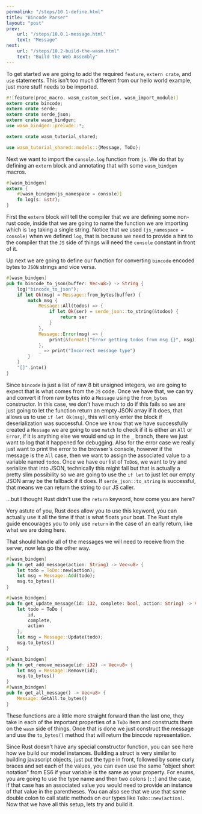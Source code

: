 ```yaml
---
permalink: "/steps/10.1-define.html"
title: "Bincode Parser"
layout: "post"
prev: 
    url: "/steps/10.0.1-message.html"
    text: "Message"
next: 
    url: "/steps/10.2-build-the-wasm.html"
    text: "Build the Web Assembly"
---
```

<div class="explain">
To get started we are going to add the required <code>feature</code>, <code>extern crate</code>, and <code>use</code> statements. This isn't too much different from our hello world example, just more stuff needs to be imported.
</div>

```rust
#![feature(proc_macro, wasm_custom_section, wasm_import_module)]
extern crate bincode;
extern crate serde;
extern crate serde_json;
extern crate wasm_bindgen;
use wasm_bindgen::prelude::*;

extern crate wasm_tutorial_shared;

use wasm_tutorial_shared::models::{Message, ToDo};
```
<div class="explain">
Next we want to import the <code>console.log</code> function from <code>js</code>. We do that by defining an <code>extern</code> block and annotating that with some <code>wasm_bindgen</code> macros.
</div>

```rust
#[wasm_bindgen]
extern {
    #[wasm_bindgen(js_namespace = console)]
    fn log(s: &str);
}
```
<div class="explain">
<p>
First the <code>extern</code> block will tell the compiler that we are defining some non-rust code, inside that we are going to name the function we are importing which is <code>log</code> taking a single string. Notice that we used <code>(js_namespace = console)</code> when we defined <code>log</code>, that is because we need to provide a hint to the compiler that the <code>JS</code> side of things will need the <code>console</code> constant in front of it.
</p>
<p>
Up next we are going to define our function for converting <code>bincode</code> encoded bytes to <code>JSON</code> strings and vice versa.
</p>
</div>

```rust
#[wasm_bindgen]
pub fn bincode_to_json(buffer: Vec<u8>) -> String {
    log("bincode_to_json");
    if let Ok(msg) = Message::from_bytes(buffer) {
        match msg {
            Message::All(todos) => {
                if let Ok(ser) = serde_json::to_string(&todos) {
                    return ser
                }
            },
            Message::Error(msg) => {
                print(&format!("Error getting todos from msg {}", msg));
            },
            _ => print("Incorrect message type")
        }
    }
    "[]".into()
}
```
<div class="explain">
<p>Since <code>bincode</code> is just a list of raw 8 bit unsigned integers, we are going to expect that is what comes from the <code>JS</code> code. Once we have that, we can try and convert it from raw bytes into a <code>Message</code> using the <code>from_bytes</code> constructor. In this case, we don't have much to do if this fails so we are just going to let the function return an empty JSON array if it does, that allows us to use <code>if let Ok(msg)</code>, this will only enter the block if deserialization was successful. Once we know that we have successfully created a <code>Message</code> we are going to use <code>match</code> to check if it is either an <code>All</code> or <code>Error</code>, if it is anything else we would end up in the <code>_</code> branch, there we just want to log that it happened for debugging. Also for the error case we really just want to print the error to the browser's console, however if the message is the <code>All</code> case, then we want to assign the associated value to a variable named <code>todos</code>. Once we have our list of <code>ToDo</code>s, we want to try and serialize that into JSON, technically this might fail but that is actually a pretty slim possibility so we are going to use the <code>if let</code> to just let our empty JSON array be the fallback if it does. If <code>serde_json::to_string</code> is successful, that means we can return the string to our JS caller.
</p>
<p>
...but I thought Rust didn't use the <code>return</code> keyword, how come you are here?
</p>
<p>Very astute of you, Rust does allow you to use this keyword, you can actually use it all the time if that is what floats your boat. The Rust style guide encourages you to only use <code>return</code> in the case of an early return, like what we are doing here.
</p>
<p>That should handle all of the messages we will need to receive from the server, now lets go the other way.</p>
</div>

```rust
#[wasm_bindgen]
pub fn get_add_message(action: String) -> Vec<u8> {
    let todo = ToDo::new(action);
    let msg = Message::Add(todo);
    msg.to_bytes()
}

#[wasm_bindgen]
pub fn get_update_message(id: i32, complete: bool, action: String) -> Vec<u8> {
    let todo = ToDo {
        id,
        complete,
        action
    };
    let msg = Message::Update(todo);
    msg.to_bytes()
}

#[wasm_bindgen]
pub fn get_remove_message(id: i32) -> Vec<u8> {
    let msg = Message::Remove(id);
    msg.to_bytes()
}
#[wasm_bindgen]
pub fn get_all_message() -> Vec<u8> {
    Message::GetAll.to_bytes()
}
```
<div class="explain">
<p>These functions are a little more straight forward than the last one, they take in each of the important properties of a <code>ToDo</code> item and constructs them on the <code>wasm</code> side of things. Once that is done we just construct the message and use the <code>to_bytes()</code> method that will return the bincode representation.</p>
<p>
Since Rust doesn't have any special constructor function, you can see here how we build our model instances. Building a struct is very similar to building javascript objects, just put the type in front, followed by some curly braces and set each of the values, you can even use the same "object short notation" from ES6 if your variable is the same as your property. For enums, you are going to use the type name and then two colons (<code>::</code>) and the case, if that case has an associated value you would need to provide an instance of that value in the parentheses. You can also see that we use that same double colon to call static methods on our types like <code>ToDo::new(action)</code>. Now that we have all this setup, lets try and build it.
</p>
</div>

